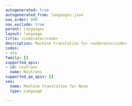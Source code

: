 ```yaml
---
autogenerated: true
autogenerated_from: languages.json
nav_order: 999
nav_exclude: true
parent: Languages
layout: language
title: <code>ata</code>
description: Machine translation for <code>ata</code>
codes:
- ata
family: []
supported_apis:
- id: niutrans
  name: Niutrans
supported_qe_apis: []
seo:
  name: Machine translation for None
  type: Language

---
```


